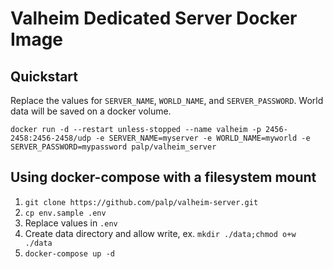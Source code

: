 # Valheim Dedicated Server Docker Image

## Quickstart

Replace the values for `SERVER_NAME`, `WORLD_NAME`, and `SERVER_PASSWORD`. World data will be saved on a docker volume.

`docker run -d --restart unless-stopped --name valheim -p 2456-2458:2456-2458/udp -e SERVER_NAME=myserver -e WORLD_NAME=myworld -e SERVER_PASSWORD=mypassword palp/valheim_server`

## Using docker-compose with a filesystem mount

1. `git clone https://github.com/palp/valheim-server.git`
2. `cp env.sample .env`
3. Replace values in `.env`
4. Create data directory and allow write, ex. `mkdir ./data;chmod o+w ./data` 
4. `docker-compose up -d`
